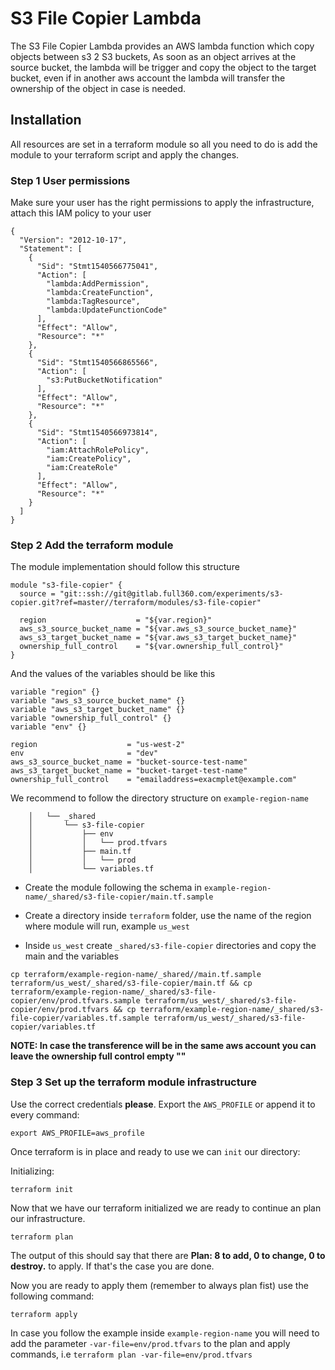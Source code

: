 # S3 File Copier Lambda

The S3 File Copier Lambda provides an AWS lambda function which copy objects between s3 2 S3 buckets, As soon as an object arrives at the source bucket, the lambda will be trigger and copy the object to the target bucket, even if in another aws account the lambda will transfer the ownership of the object in case is needed.

## Installation

All resources are set in a terraform module so all you need to do is add the module to your terraform script and apply the changes.

### Step 1 User permissions

Make sure your user has the right permissions to apply the infrastructure, attach this IAM policy to your user

```
{
  "Version": "2012-10-17",
  "Statement": [
    {
      "Sid": "Stmt1540566775041",
      "Action": [
        "lambda:AddPermission",
        "lambda:CreateFunction",
        "lambda:TagResource",
        "lambda:UpdateFunctionCode"
      ],
      "Effect": "Allow",
      "Resource": "*"
    },
    {
      "Sid": "Stmt1540566865566",
      "Action": [
        "s3:PutBucketNotification"
      ],
      "Effect": "Allow",
      "Resource": "*"
    },
    {
      "Sid": "Stmt1540566973814",
      "Action": [
        "iam:AttachRolePolicy",
        "iam:CreatePolicy",
        "iam:CreateRole"
      ],
      "Effect": "Allow",
      "Resource": "*"
    }
  ]
}
```

### Step 2 Add the terraform module
The module implementation should follow this structure

```
module "s3-file-copier" {
  source = "git::ssh://git@gitlab.full360.com/experiments/s3-copier.git?ref=master//terraform/modules/s3-file-copier"

  region                    = "${var.region}"
  aws_s3_source_bucket_name = "${var.aws_s3_source_bucket_name}"
  aws_s3_target_bucket_name = "${var.aws_s3_target_bucket_name}"
  ownership_full_control    = "${var.ownership_full_control}"
}
```

And the values of the variables should be like this

```
variable "region" {}
variable "aws_s3_source_bucket_name" {}
variable "aws_s3_target_bucket_name" {}
variable "ownership_full_control" {}
variable "env" {}

region                    = "us-west-2"
env                       = "dev"
aws_s3_source_bucket_name = "bucket-source-test-name"
aws_s3_target_bucket_name = "bucket-target-test-name"
ownership_full_control    = "emailaddress=exacmplet@example.com"
```

We recommend to follow the directory structure on `example-region-name`

```    ├── example-region-name
    │   └── _shared
    │       └── s3-file-copier
    │           ├── env
    │           │   └── prod.tfvars
    │           ├── main.tf
    │           │   └── prod
    │           └── variables.tf
```

- Create the module following the schema in `example-region-name/_shared/s3-file-copier/main.tf.sample`

- Create a directory inside `terraform` folder, use the name of the region where module will run, example `us_west`

- Inside `us_west` create `_shared/s3-file-copier` directories and copy the main and the variables

```
cp terraform/example-region-name/_shared//main.tf.sample terraform/us_west/_shared/s3-file-copier/main.tf && cp terraform/example-region-name/_shared/s3-file-copier/env/prod.tfvars.sample terraform/us_west/_shared/s3-file-copier/env/prod.tfvars && cp terraform/example-region-name/_shared/s3-file-copier/variables.tf.sample terraform/us_west/_shared/s3-file-copier/variables.tf
```

**NOTE: In case the transference will be in the same aws account you can leave the ownership full control empty ""**

### Step 3 Set up the terraform module infrastructure

Use the correct credentials **please**. Export the `AWS_PROFILE` or append it to
every command:

    export AWS_PROFILE=aws_profile

Once terraform is in place and ready to use we can `init` our directory:

Initializing:

    terraform init

Now that we have our terraform initialized we are ready to continue an plan our infrastructure.

    terraform plan

The output of this should say that there are **Plan: 8 to add, 0 to change, 0 to destroy.** to apply. If that's
the case you are done.

Now you are ready to apply them (remember to always plan fist) use the following command:

    terraform apply

In case you follow the example inside `example-region-name` you will need to add the parameter `-var-file=env/prod.tfvars` to the plan and apply commands, i.e `terraform plan -var-file=env/prod.tfvars`